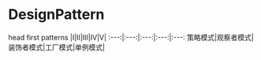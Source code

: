 # DesignPattern
head first patterns
|Ⅰ|Ⅱ|Ⅲ|Ⅳ|Ⅴ|
:---:|:---:|:---:|:---:|:---:
策略模式|观察者模式|装饰者模式|工厂模式|单例模式|
